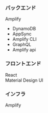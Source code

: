 ### バックエンド
Amplify
 - DynamoDB
 - AppSync
 - Amplify CLI
 - GraphQL
 - Amplify api

### フロントエンド
React <br/>
Material Design UI

### インフラ
Amplify
